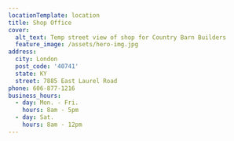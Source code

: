 ```yaml
---
locationTemplate: location
title: Shop Office
cover:
  alt_text: Temp street view of shop for Country Barn Builders
  feature_image: /assets/hero-img.jpg
address:
  city: London
  post_code: '40741'
  state: KY
  street: 7885 East Laurel Road
phone: 606-877-1216
business_hours:
  - day: Mon. - Fri.
    hours: 8am - 5pm
  - day: Sat.
    hours: 8am - 12pm
---
```


